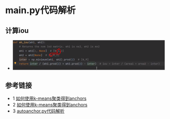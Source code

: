 # main.py代码解析

## 计算iou
* ![使用广播机制对数组进行扩维计算iou](../../docs/images/anchor/iou计算广播机制.png)


## 参考链接
* 1 [如何使用k-means聚类得到anchors](https://www.bilibili.com/video/BV1Tv411T7qa)
* 2 [如何使用k-means聚类得到anchors](https://blog.csdn.net/qq_37541097/article/details/119647026)
* 3 [autoanchor.py代码解析](https://blog.csdn.net/qq_38253797/article/details/119713706)
